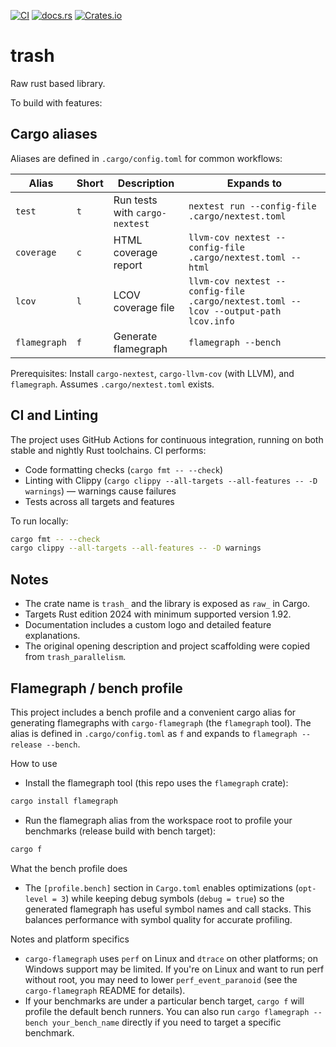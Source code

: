 [![CI](https://github.com/your_username/your_repo/actions/workflows/consistency.yml/badge.svg)](https://github.com/your_username/your_repo/actions)
[![docs.rs](https://docs.rs/your_crate_name/badge.svg)](https://docs.rs/your_crate_name)
[![Crates.io](https://img.shields.io/crates/v/your_crate_name.svg)](https://crates.io/crates/your_crate_name)

# trash

Raw rust based library.

To build with features:

## Cargo aliases

Aliases are defined in `.cargo/config.toml` for common workflows:

| Alias        | Short | Description                    | Expands to                                                                          |
| ------------ | ----- | ------------------------------ | ----------------------------------------------------------------------------------- |
| `test`       | `t`   | Run tests with `cargo-nextest` | `nextest run --config-file .cargo/nextest.toml`                                     |
| `coverage`   | `c`   | HTML coverage report           | `llvm-cov nextest --config-file .cargo/nextest.toml --html`                         |
| `lcov`       | `l`   | LCOV coverage file             | `llvm-cov nextest --config-file .cargo/nextest.toml --lcov --output-path lcov.info` |
| `flamegraph` | `f`   | Generate flamegraph            | `flamegraph --bench`                                                                |

Prerequisites: Install `cargo-nextest`, `cargo-llvm-cov` (with LLVM), and `flamegraph`. Assumes `.cargo/nextest.toml` exists.

## CI and Linting

The project uses GitHub Actions for continuous integration, running on both stable and nightly Rust toolchains. CI performs:

- Code formatting checks (`cargo fmt -- --check`)
- Linting with Clippy (`cargo clippy --all-targets --all-features -- -D warnings`) — warnings cause failures
- Tests across all targets and features

To run locally:

```bash
cargo fmt -- --check
cargo clippy --all-targets --all-features -- -D warnings
```

## Notes

- The crate name is `trash_` and the library is exposed as `raw_` in Cargo.
- Targets Rust edition 2024 with minimum supported version 1.92.
- Documentation includes a custom logo and detailed feature explanations.
- The original opening description and project scaffolding were copied from `trash_parallelism`.

## Flamegraph / bench profile

This project includes a bench profile and a convenient cargo alias for generating flamegraphs with `cargo-flamegraph` (the `flamegraph` tool). The alias is defined in `.cargo/config.toml` as `f` and expands to `flamegraph --release --bench`.

How to use

- Install the flamegraph tool (this repo uses the `flamegraph` crate):

```powershell
cargo install flamegraph
```

- Run the flamegraph alias from the workspace root to profile your benchmarks (release build with bench target):

```powershell
cargo f
```

What the bench profile does

- The `[profile.bench]` section in `Cargo.toml` enables optimizations (`opt-level = 3`) while keeping debug symbols (`debug = true`) so the generated flamegraph has useful symbol names and call stacks. This balances performance with symbol quality for accurate profiling.

Notes and platform specifics

- `cargo-flamegraph` uses `perf` on Linux and `dtrace` on other platforms; on Windows support may be limited. If you're on Linux and want to run perf without root, you may need to lower `perf_event_paranoid` (see the `cargo-flamegraph` README for details).
- If your benchmarks are under a particular bench target, `cargo f` will profile the default bench runners. You can also run `cargo flamegraph --bench your_bench_name` directly if you need to target a specific benchmark.
